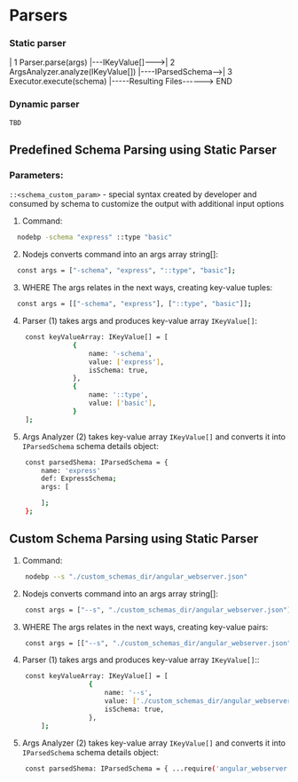 # Parsers

### Static parser
            
| 1  Parser.parse(args) |---IKeyValue[]--->| 2  ArgsAnalyzer.analyze(IKeyValue[]) |----IParsedSchema-->| 3 Executor.execute(schema) |-----Resulting Files------> END

### Dynamic parser
    TBD

## Predefined Schema Parsing using Static Parser

###      Parameters:

```::<schema_custom_param>``` - special syntax created by developer and consumed by schema to customize the output with additional input options

1) Command:

```sh
  nodebp -schema "express" ::type "basic"
```
2) Nodejs converts command into an args array string[]:
```sh
  const args = ["-schema", "express", "::type", "basic"];
```
3) WHERE The args relates in the next ways, creating key-value tuples:
```sh
  const args = [["-schema", "express"], ["::type", "basic"]];
```
4) Parser (1) takes args and produces key-value array ```IKeyValue[]```:
```sh
    const keyValueArray: IKeyValue[] = [
                {
                    name: '-schema',
                    value: ['express'],
                    isSchema: true,
                },
                {
                    name: '::type',
                    value: ['basic'],
                }
    ];
```
5) Args Analyzer (2) takes key-value array ```IKeyValue[]``` and converts it into ```IParsedSchema``` schema details object:
```sh
    const parsedShema: IParsedSchema = {
        name: 'express'
        def: ExpressSchema;
        args: [

        ];
    };
```
## Custom Schema Parsing using Static Parser                    

1) Command:
```sh
    nodebp --s "./custom_schemas_dir/angular_webserver.json"
```
2) Nodejs converts command into an args array string[]:
```sh
    const args = ["--s", "./custom_schemas_dir/angular_webserver.json"];
```
3) WHERE The args relates in the next ways, creating key-value pairs:
```sh
    const args = [["--s", "./custom_schemas_dir/angular_webserver.json"]];
```
4) Parser (1) takes args and produces key-value array ```IKeyValue[]```::
```sh
    const keyValueArray: IKeyValue[] = [
                    {
                        name: '--s',
                        value: ['./custom_schemas_dir/angular_webserver.json'],
                        isSchema: true,
                    },
        ];
```
5) Args Analyzer (2) takes key-value array ```IKeyValue[]``` and converts it into ```IParsedSchema``` schema details object:
```sh
    const parsedShema: IParsedSchema = { ...require('angular_webserver.json') };
```
                   